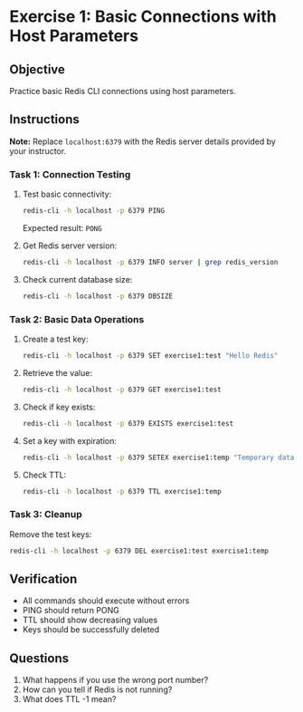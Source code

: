 # Exercise 1: Basic Connections with Host Parameters

## Objective
Practice basic Redis CLI connections using host parameters.

## Instructions

**Note:** Replace `localhost:6379` with the Redis server details provided by your instructor.

### Task 1: Connection Testing
1. Test basic connectivity:
   ```bash
   redis-cli -h localhost -p 6379 PING
   ```
   Expected result: `PONG`

2. Get Redis server version:
   ```bash
   redis-cli -h localhost -p 6379 INFO server | grep redis_version
   ```

3. Check current database size:
   ```bash
   redis-cli -h localhost -p 6379 DBSIZE
   ```

### Task 2: Basic Data Operations
1. Create a test key:
   ```bash
   redis-cli -h localhost -p 6379 SET exercise1:test "Hello Redis"
   ```

2. Retrieve the value:
   ```bash
   redis-cli -h localhost -p 6379 GET exercise1:test
   ```

3. Check if key exists:
   ```bash
   redis-cli -h localhost -p 6379 EXISTS exercise1:test
   ```

4. Set a key with expiration:
   ```bash
   redis-cli -h localhost -p 6379 SETEX exercise1:temp "Temporary data" 60
   ```

5. Check TTL:
   ```bash
   redis-cli -h localhost -p 6379 TTL exercise1:temp
   ```

### Task 3: Cleanup
Remove the test keys:
```bash
redis-cli -h localhost -p 6379 DEL exercise1:test exercise1:temp
```

## Verification
- All commands should execute without errors
- PING should return PONG
- TTL should show decreasing values
- Keys should be successfully deleted

## Questions
1. What happens if you use the wrong port number?
2. How can you tell if Redis is not running?
3. What does TTL -1 mean?
